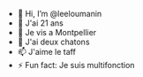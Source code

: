 - 👋 Hi, I’m @leeloumanin
- 👀 J'ai 21 ans
- 🌱 Je vis a Montpellier
- 💞️ J'ai deux chatons
- 📫 J'aime le taff
- ⚡ Fun fact: Je suis multifonction

<!---
leeloumanin/leeloumanin is a ✨ special ✨ repository because its `README.md` (this file) appears on your GitHub profile.
You can click the Preview link to take a look at your changes.
--->

